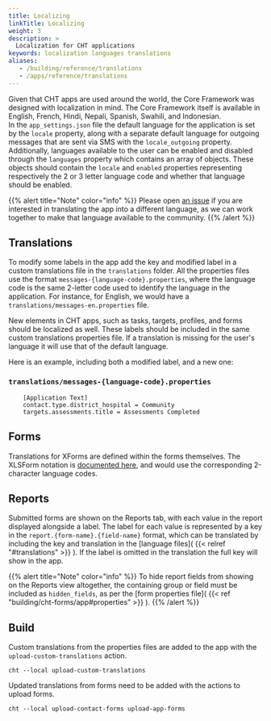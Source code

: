 ```yaml
---
title: Localizing
linkTitle: Localizing
weight: 3
description: >
  Localization for CHT applications
keywords: localization languages translations
aliases:
   - /building/reference/translations
   - /apps/reference/translations
---
```


Given that CHT apps are used around the world, the Core Framework was designed with localization in mind. The Core Framework itself is available in English, French, Hindi, Nepali, Spanish, Swahili, and Indonesian.  
In the `app_settings.json` file the default language for the application is set by the `locale` property, along with a separate default language for outgoing messages that are sent via SMS with the `locale_outgoing` property.  
Additionally, languages available to the user can be enabled and disabled through the `languages` property which contains an array of objects. These objects should contain the `locale` and `enabled` properties representing respectively the 2 or 3 letter language code and whether that language should be enabled.


{{% alert title="Note" color="info" %}}
Please open [an issue](https://github.com/medic/cht-core/issues/new) if you are interested in translating the app into a different language, as we can work together to make that language available to the community.
{{% /alert %}}

## Translations

To modify some labels in the app add the key and modified label in a custom translations file in the `translations` folder. All the properties files use the format `messages-{language-code}.properties`, where the language code is the same 2-letter code used to identify the language in the application. For instance, for English, we would have a `translations/messages-en.properties` file. 

New elements in CHT apps, such as tasks, targets, profiles, and forms should be localized as well. These labels should be included in the same custom translations properties file. If a translation is missing for the user's language it will use that of the default language. 

Here is an example, including both a modified label, and a new one:

### `translations/messages-{language-code}.properties`

```
    [Application Text]
    contact.type.district_hospital = Community
    targets.assessments.title = Assessments Completed
```

## Forms

Translations for XForms are defined within the forms themselves. The XLSForm notation is [documented here](http://xlsform.org/en/#multiple-language-support), and would use the corresponding 2-character language codes.

## Reports

Submitted forms are shown on the Reports tab, with each value in the report displayed alongside a label. The label for each value is represented by a key in the `report.{form-name}.{field-name}` format, which can be translated by including the key and translation in the [language files]( {{< relref "#translations" >}} ). If the label is omitted in the translation the full key will show in the app.

{{% alert title="Note" color="info" %}}
To hide report fields from showing on the Reports view altogether, the containing group or field must be included as `hidden_fields`, as per the [form properties file]( {{< ref "building/cht-forms/app#properties" >}} ).
{{% /alert %}}

## Build

Custom translations from the properties files are added to the app with the `upload-custom-translations` action.

`cht --local upload-custom-translations`
    
Updated translations from forms need to be added with the actions to upload forms.

`cht --local upload-contact-forms upload-app-forms`

